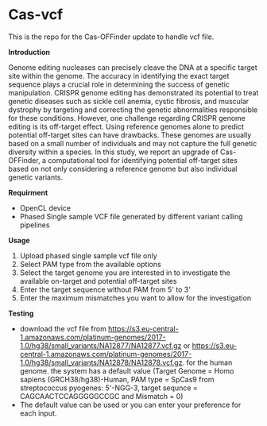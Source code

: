 # Cas-vcf
This is the repo for the Cas-OFFinder update to handle vcf file.

**Introduction**

Genome editing nucleases can precisely cleave the DNA at a specific target site within the genome. 
The accuracy in identifying the exact target sequence plays a crucial role in determining the success of genetic manipulation. 
CRISPR genome editing has demonstrated its potential to treat genetic diseases such as sickle cell anemia, cystic fibrosis, 
and muscular dystrophy by targeting and correcting the genetic abnormalities responsible for these conditions. However, 
one challenge regarding CRISPR genome editing is its off-target effect. Using reference genomes alone to predict potential 
off-target sites can have drawbacks. These genomes are usually based on a small number of individuals and may not 
capture the full genetic diversity within a species. In this study, we report an upgrade of Cas-OFFinder, a computational tool 
for identifying potential off-target sites based on not only considering a reference genome but also individual genetic variants.

**Requirment**
- OpenCL device
- Phased Single sample VCF file generated by different variant calling pipelines

**Usage**
1. Upload phased single sample vcf file only
2. Select PAM type from the available options
3. Select the target genome you are interested in to investigate the available on-target and  potential off-target sites
4. Enter the target sequence without PAM from 5' to 3'
5. Enter the maximum mismatches you want to allow for the investigation
   
 **Testing**
 - download the vcf file from https://s3.eu-central-1.amazonaws.com/platinum-genomes/2017-1.0/hg38/small_variants/NA12877/NA12877.vcf.gz or
   https://s3.eu-central-1.amazonaws.com/platinum-genomes/2017-1.0/hg38/small_variants/NA12878/NA12878.vcf.gz. for the human genome.
   the system has a default value (Target Genome = Homo sapiens (GRCH38/hg38)-Human, PAM type = SpCas9 from streptococcus pyogenes: 5'-NGG-3, 
    target sequnce = CAGCAACTCCAGGGGGCCGC and Mismatch = 0)
- The default value can be used or you can enter your preference for each input.
  
   
  
